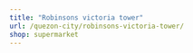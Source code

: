 ```yaml
---
title: "Robinsons victoria tower"
url: /quezon-city/robinsons-victoria-tower/
shop: supermarket
---
```

